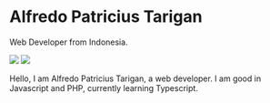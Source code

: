 # Alfredo Patricius Tarigan

Web Developer from Indonesia.

![](https://github-readme-stats.vercel.app/api?username=alfredoptarigan&hide_border=true&bg_color=0000&text_color=7494EA&title_color=7494EA)
![](https://github-readme-stats.vercel.app/api/top-langs/?username=alfredoptarigan&layout=compact&hide_border=true&bg_color=0000&text_color=7494EA&title_color=7494EA)

Hello, I am Alfredo Patricius Tarigan, a web developer. I am good in Javascript and PHP, currently learning Typescript.
